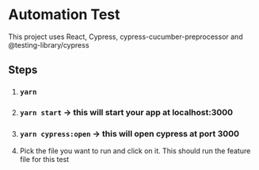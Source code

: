 # Automation Test

This project uses React, Cypress, cypress-cucumber-preprocessor and @testing-library/cypress

## Steps

1. ### `yarn`

2. ### `yarn start` -> this will start your app at localhost:3000

3. ### `yarn cypress:open` -> this will open cypress at port 3000

4. Pick the file you want to run and click on it. This should run the feature file for this test